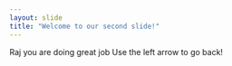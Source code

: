 ```yaml
---
layout: slide
title: "Welcome to our second slide!"
---
```

Raj you are doing great job
Use the left arrow to go back!